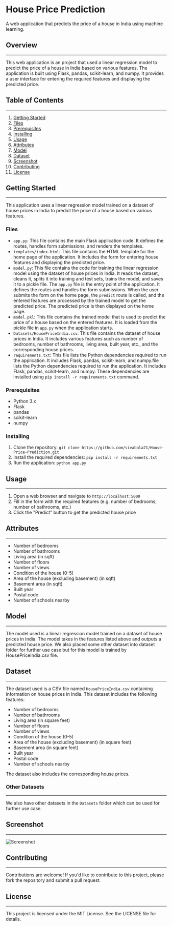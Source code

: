 # House Price Prediction

A web application that predicts the price of a house in India using machine learning.

## Overview

---

This web application is an  project that used a linear regression model to predict the price of a house in India based on various features. The application is built using Flask, pandas, scikit-learn, and numpy. It provides a user interface for entering the required features and displaying the predicted price.

## Table of Contents

---

1. [Getting Started](#getting-started)
2. [Files](#Files)
3. [Prerequisites](#Prerequisites)
4. [Installing](#Installing)
5. [Usage](#Usage)
6. [Attributes](#Attributes)
7. [Model](#Model)
8. [Dataset](#Dataset)
9. [Screenshot](#Screenshot)
10. [Contributing](#contributing)
11. [License](#license)

## Getting Started

---

This application uses a linear regression model trained on a dataset of house prices in India to predict the price of a house based on various features.

### Files

- `app.py`: This file contains the main Flask application code. It defines the routes, handles form submissions, and renders the templates.
- `templates/index.html`: This file contains the HTML template for the home page of the application. It includes the form for entering house features and displaying the predicted price.
- `model.py`: This file contains the code for training the linear regression model using the dataset of house prices in India. It reads the dataset, cleans it, splits it into training and test sets, trains the model, and saves it to a pickle file.
  The `app.py` file is the entry point of the application. It defines the routes and handles the form submissions. When the user submits the form on the home page, the `predict` route is called, and the entered features are processed by the trained model to get the predicted price. The predicted price is then displayed on the home page.
- `model.pkl`: This file contains the trained model that is used to predict the price of a house based on the entered features. It is loaded from the pickle file in `app.py` when the application starts.
- `Datasets/HousePriceIndia.csv`: This file contains the dataset of house prices in India. It includes various features such as number of bedrooms, number of bathrooms, living area, built year, etc., and the corresponding house prices.
- `requirements.txt`: This file lists the Python dependencies required to run the application. It includes Flask, pandas, scikit-learn, and numpy.file lists the Python dependencies required to run the application. It includes Flask, pandas, scikit-learn, and numpy. These dependencies are installed using `pip install -r requirements.txt` command.

### Prerequisites

- Python 3.x
- Flask
- pandas
- scikit-learn
- numpy

### Installing

1. Clone the repository: `git clone https://github.com/sivabala21/House-Price-Prediction.git`
2. Install the required dependencies: `pip install -r requirements.txt`
3. Run the application: `python app.py`

## Usage

---

1. Open a web browser and navigate to `http://localhost:5000`
2. Fill in the form with the required features (e.g. number of bedrooms, number of bathrooms, etc.)
3. Click the "Predict" button to get the predicted house price

## Attributes

---

- Number of bedrooms
- Number of bathrooms
- Living area (in sqft)
- Number of floors
- Number of views
- Condition of the house (0-5)
- Area of the house (excluding basement) (in sqft)
- Basement area (in sqft)
- Built year
- Postal code
- Number of schools nearby

## Model

---

The model used is a linear regression model trained on a dataset of house prices in India. The model takes in the features listed above and outputs a predicted house price. We also placed some other dataset into dataset folder for further use case but for this model is trained by HousePriceIndia.csv file.

## Dataset

---

The dataset used is a CSV file named `HousePriceIndia.csv` containing information on house prices in India. This dataset includes the following features:

- Number of bedrooms
- Number of bathrooms
- Living area (in square feet)
- Number of floors
- Number of views
- Condition of the house (0-5)
- Area of the house (excluding basement) (in square feet)
- Basement area (in square feet)
- Built year
- Postal code
- Number of schools nearby

The dataset also includes the corresponding house prices.

### Other Datasets

---

We also have other datasets in the `Datasets` folder which can be used for further use case.

## Screenshot

---

![Screenshot](https://i.imgur.com/AEDaKBT.png)

## Contributing

---

Contributions are welcome! If you'd like to contribute to this project, please fork the repository and submit a pull request.

## License

---

This project is licensed under the MIT License. See the LICENSE file for details.
